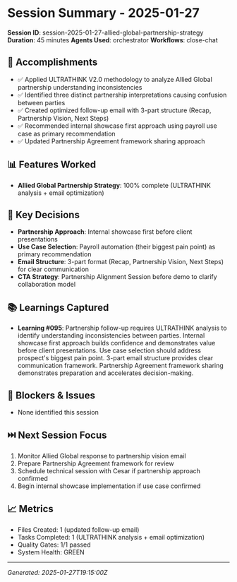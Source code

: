 # Session Summary - 2025-01-27

**Session ID**: session-2025-01-27-allied-global-partnership-strategy
**Duration**: 45 minutes
**Agents Used**: orchestrator
**Workflows**: close-chat

## 🎯 Accomplishments
- ✅ Applied ULTRATHINK V2.0 methodology to analyze Allied Global partnership understanding inconsistencies
- ✅ Identified three distinct partnership interpretations causing confusion between parties
- ✅ Created optimized follow-up email with 3-part structure (Recap, Partnership Vision, Next Steps)
- ✅ Recommended internal showcase first approach using payroll use case as primary recommendation
- ✅ Updated Partnership Agreement framework sharing approach

## 📊 Features Worked
- **Allied Global Partnership Strategy**: 100% complete (ULTRATHINK analysis + email optimization)

## 🧠 Key Decisions
- **Partnership Approach**: Internal showcase first before client presentations
- **Use Case Selection**: Payroll automation (their biggest pain point) as primary recommendation
- **Email Structure**: 3-part format (Recap, Partnership Vision, Next Steps) for clear communication
- **CTA Strategy**: Partnership Alignment Session before demo to clarify collaboration model

## 📚 Learnings Captured
- **Learning #095**: Partnership follow-up requires ULTRATHINK analysis to identify understanding inconsistencies between parties. Internal showcase first approach builds confidence and demonstrates value before client presentations. Use case selection should address prospect's biggest pain point. 3-part email structure provides clear communication framework. Partnership Agreement framework sharing demonstrates preparation and accelerates decision-making.

## 🚧 Blockers & Issues
- None identified this session

## ⏭️ Next Session Focus
1. Monitor Allied Global response to partnership vision email
2. Prepare Partnership Agreement framework for review
3. Schedule technical session with Cesar if partnership approach confirmed
4. Begin internal showcase implementation if use case confirmed

## 📈 Metrics
- Files Created: 1 (updated follow-up email)
- Tasks Completed: 1 (ULTRATHINK analysis + email optimization)
- Quality Gates: 1/1 passed
- System Health: GREEN

---
*Generated: 2025-01-27T19:15:00Z*
